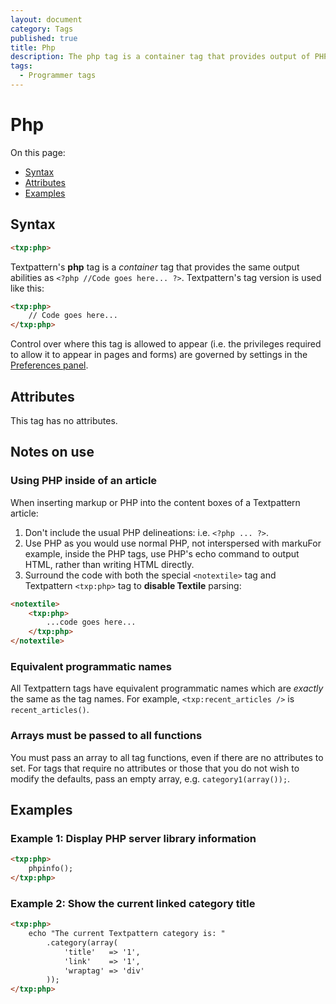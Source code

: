 ```yaml
---
layout: document
category: Tags
published: true
title: Php
description: The php tag is a container tag that provides output of PHP code in Textpattern forms/pages.
tags:
  - Programmer tags
---
```


# Php

On this page:

* [Syntax](#syntax)
* [Attributes](#attributes)
* [Examples](#examples)

## Syntax

~~~ html
<txp:php>
~~~

Textpattern's **php** tag is a *container* tag that provides the same output abilities as `<?php //Code goes here... ?>`. Textpattern's tag version is used like this:

~~~ html
<txp:php>
    // Code goes here...
</txp:php>
~~~

Control over where this tag is allowed to appear (i.e. the privileges required to allow it to appear in pages and forms) are governed by settings in the [Preferences panel](https://docs.textpattern.io/administration/preferences-panel).

## Attributes

This tag has no attributes.

## Notes on use

### Using PHP inside of an article

When inserting markup or PHP into the content boxes of a Textpattern article:

1. Don't include the usual PHP delineations: i.e. `<?php ... ?>`.
2. Use PHP as you would use normal PHP, not interspersed with markuFor example, inside the PHP tags, use PHP's echo command to output HTML, rather than writing HTML directly.
3. Surround the code with both the special `<notextile>` tag and Textpattern `<txp:php>` tag to **disable Textile** parsing:

~~~ html
<notextile>
    <txp:php>
        ...code goes here...
    </txp:php>
</notextile>
~~~

### Equivalent programmatic names

All Textpattern tags have equivalent programmatic names which are *exactly* the same as the tag names. For example, `<txp:recent_articles />` is `recent_articles()`.

### Arrays must be passed to all functions

You must pass an array to all tag functions, even if there are no attributes to set. For tags that require no attributes or those that you do not wish to modify the defaults, pass an empty array, e.g. `category1(array());`.

## Examples

### Example 1: Display PHP server library information

~~~ html
<txp:php>
    phpinfo();
</txp:php>
~~~

### Example 2: Show the current linked category title

~~~ html
<txp:php>
    echo "The current Textpattern category is: "
        .category(array(
            'title'   => '1',
            'link'    => '1',
            'wraptag' => 'div'
        ));
</txp:php>
~~~
